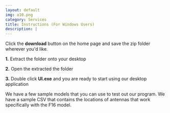 ```yaml
---
layout: default
img: a10.png
category: Services 
title: Instructions (For Windows Users)
description: |
---
```

  Click the <b>download</b> button on the home page and save the zip folder wherever you'd like. 
  <p><b>1.</b> Extract the folder onto your desktop</p>
  <p><b>2.</b> Open the extracted the folder</p>
  <p><b>3.</b> Double click <b>UI.exe</b> and you are ready to start using our desktop application </p>
  <p>We have a few sample models that you can use to test out our program. 
  We have a sample CSV that contains the locations of antennas that work specifically with the F16 model.</p>

